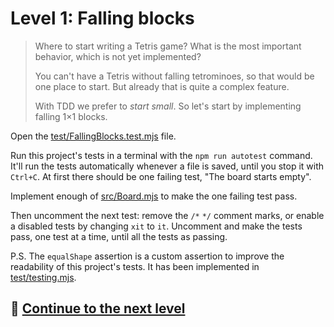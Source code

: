 # Level 1: Falling blocks

> Where to start writing a Tetris game? What is the most important behavior, which is not yet implemented?
>
> You can't have a Tetris without falling tetrominoes, so that would be one place to start. But already that is quite a
> complex feature.
>
> With TDD we prefer to _start small_. So let's start by implementing falling 1×1 blocks.

Open the [test/FallingBlocks.test.mjs](../test/FallingBlocks.test.mjs) file.

Run this project's tests in a terminal with the `npm run autotest` command. It'll run the tests automatically whenever a
file is saved, until you stop it with `Ctrl+C`. At first there should be one failing test, "The board starts empty".

Implement enough of [src/Board.mjs](../src/Board.mjs) to make the one failing test pass.

Then uncomment the next test: remove the `/*` `*/` comment marks, or enable a disabled tests by changing `xit` to `it`.
Uncomment and make the tests pass, one test at a time, until all the tests as passing.

P.S. The `equalShape` assertion is a custom assertion to improve the readability of this project's tests. It has been
implemented in [test/testing.mjs](../test/testing.mjs).

## 🚀 [Continue to the next level](level-2.md)
